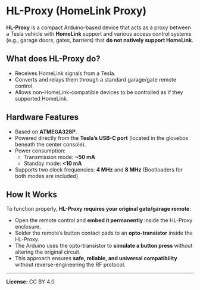 # HL-Proxy (HomeLink Proxy)

**HL-Proxy** is a compact Arduino-based device that acts as a proxy between a Tesla vehicle with **HomeLink** support and various access control systems (e.g., garage doors, gates, barriers) that **do not natively support HomeLink**.

## What does HL-Proxy do?

- Receives HomeLink signals from a Tesla.
- Converts and relays them through a standard garage/gate remote control.
- Allows non-HomeLink-compatible devices to be controlled as if they supported HomeLink.

## Hardware Features

- Based on **ATMEGA328P**.
- Powered directly from the **Tesla’s USB-C port** (located in the glovebox beneath the center console).
- Power consumption:
  - Transmission mode: **~50 mA**
  - Standby mode: **<10 mA**
- Supports two clock frequencies: **4 MHz** and **8 MHz** (Bootloaders for both modes are included)

## How It Works

To function properly, **HL-Proxy requires your original gate/garage remote**:

- Open the remote control and **embed it permanently** inside the HL-Proxy enclosure.
- Solder the remote’s button contact pads to an **opto-transistor** inside the HL-Proxy.
- The Arduino uses the opto-transistor to **simulate a button press** without altering the original circuit.
- This approach ensures **safe, reliable, and universal compatibility** without reverse-engineering the RF protocol.

---

**License:** CC BY 4.0
